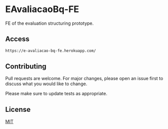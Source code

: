 # EAvaliacaoBq-FE

FE of the evaluation structuring prototype.

## Access


```bash
https://e-avaliacao-bq-fe.herokuapp.com/
```

## Contributing
Pull requests are welcome. For major changes, please open an issue first to discuss what you would like to change.

Please make sure to update tests as appropriate.

## License
[MIT](https://choosealicense.com/licenses/mit/)
